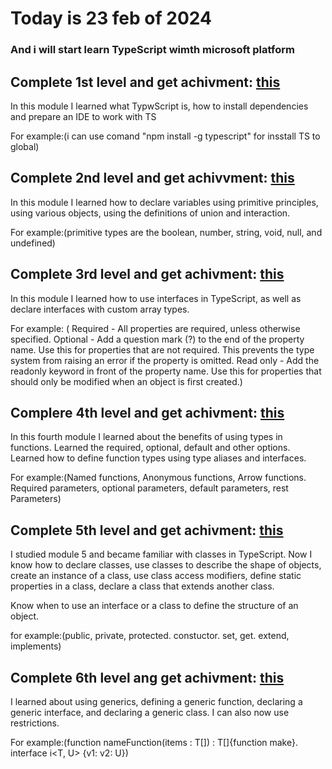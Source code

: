 # Today is 23 feb of 2024 
### And i will start learn TypeScript wimth microsoft platform


## Complete 1st level and get achivment: [this](https://learn.microsoft.com/api/achievements/share/en-us/Ddonec-5394/K5MHUFDB?sharingId=51056E77C4FF8916)

In this module I learned what TypwScript is, how to install dependencies and prepare an IDE to work with TS 

For example:(i can use comand "npm install -g typescript" for insstall TS to global)


## Complete 2nd level and get achivvment: [this](https://learn.microsoft.com/api/achievements/share/en-us/Ddonec-5394/X2HDQ3LY?sharingId=51056E77C4FF8916)

In this module I learned how to declare variables using primitive principles, using various objects, using the definitions of union and interaction.

For example:(primitive types are the boolean, number, string, void, null, and undefined)

## Complete 3rd level and get achivment: [this](https://learn.microsoft.com/api/achievements/share/en-us/Ddonec-5394/9N5MN24U?sharingId=51056E77C4FF8916)

In this module I learned how to use interfaces in TypeScript, as well as declare interfaces with custom array types.

For example: (
    Required - All properties are required, unless otherwise specified.
    Optional - Add a question mark (?) to the end of the property name. Use this for properties that are not required. This prevents the type system from raising an error if the property is omitted.
    Read only - Add the readonly keyword in front of the property name. Use this for properties that should only be modified when an object is first created.)

## Complere 4th level and get achivment: [this](https://learn.microsoft.com/api/achievements/share/en-us/Ddonec-5394/J6PX4UVT?sharingId=51056E77C4FF8916)

In this fourth module I learned about the benefits of using types in functions. Learned the required, optional, default and other options. Learned how to define function types using type aliases and interfaces.

For example:(Named functions, Anonymous functions, Arrow functions. Required parameters, optional parameters, default parameters, rest Parameters)

## Complete 5th level and get achivment: [this](https://learn.microsoft.com/api/achievements/share/en-us/Ddonec-5394/BLQREWHD?sharingId=51056E77C4FF8916)

I studied module 5 and became familiar with classes in TypeScript. Now I know how to declare classes, use classes to describe the shape of objects, create an instance of a class, use class access modifiers, define static properties in a class, declare a class that extends another class.

Know when to use an interface or a class to define the structure of an object.

for example:(public, private, protected. constuctor. set, get. extend, implements)

## Complete 6th level ang get achivment: [this](https://learn.microsoft.com/api/achievements/share/en-us/Ddonec-5394/FZ3L27QX?sharingId=51056E77C4FF8916)

I learned about using generics, defining a generic function, declaring a generic interface, and declaring a generic class.
I can also now use restrictions.

For example:(function nameFunction<T>(items : T[]) : T[]{function make}. interface i<T, U> {v1: v2: U})